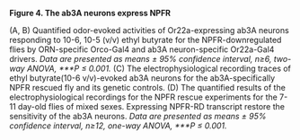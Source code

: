 **Figure 4. The ab3A neurons express NPFR**

(A, B) Quantified odor-evoked activities of Or22a-expressing ab3A neurons responding to 10-6, 10-5 (v/v) ethyl butyrate for the NPFR-downregulated flies by ORN-specific Orco-Gal4 and ab3A neuron-specific Or22a-Gal4 drivers. _Data are presented as means ± 95% confidence interval, n≥6, two-way ANOVA, \*\*\*P ≤ 0.001._
(C) The electrophysiological recording traces of ethyl butyrate(10-6 v/v)-evoked ab3A neurons for the ab3A-specifically NPFR rescued fly and its genetic controls.
(D) The quantified results of the electrophysiological recordings for the NPFR rescue experiments for the 7-11 day-old flies of mixed sexes. Expressing NPFR-RD transcript restore the sensitivity of the ab3A neurons. _Data are presented as means ± 95% confidence interval, n≥12, one-way ANOVA, \*\*\*P ≤ 0.001._